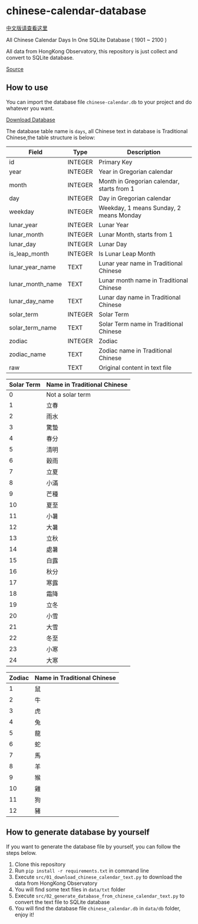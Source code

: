 # chinese-calendar-database

[中文版请查看这里](README_zh_CN.md)

All Chinese Calendar Days In One SQLite Database ( 1901 ~ 2100 )

All data from HongKong Observatory, this repository is just collect and convert to SQLite database.

[Source](https://www.hko.gov.hk/tc/gts/time/conversion1_text.htm)

## How to use

You can import the database file `chinese-calendar.db` to your project and do whatever you want.

[Download Database](https://github.com/CreeperSan/chinese-calendar-database/releases)

The database table name is `days`, all Chinese text in database is Traditional Chinese,the table structure is below:

| Field            | Type    | Description                                |
|------------------|---------|--------------------------------------------|
| id               | INTEGER | Primary Key                                |
| year             | INTEGER | Year in Gregorian calendar                 |
| month            | INTEGER | Month in Gregorian calendar, starts from 1 |
| day              | INTEGER | Day in Gregorian calendar                  |
| weekday          | INTEGER | Weekday, 1 means Sunday, 2 means Monday    |
| lunar_year       | INTEGER | Lunar Year                                 |
| lunar_month      | INTEGER | Lunar Month, starts from 1                 |
| lunar_day        | INTEGER | Lunar Day                                  |
| is_leap_month    | INTEGER | Is Lunar Leap Month                        |
| lunar_year_name  | TEXT    | Lunar year name in Traditional Chinese     |
| lunar_month_name | TEXT    | Lunar month name in Traditional Chinese    |
| lunar_day_name   | TEXT    | Lunar day name in Traditional Chinese      |
| solar_term       | INTEGER | Solar Term                                 |
| solar_term_name  | TEXT    | Solar Term name in Traditional Chinese     |
| zodiac           | INTEGER | Zodiac                                     |
| zodiac_name      | TEXT    | Zodiac name in Traditional Chinese         |
| raw              | TEXT    | Original content in text file              |


| Solar Term | Name in Traditional Chinese |
|------------|-----------------------------|
| 0          | Not a solar term            |
| 1          | 立春                          |
| 2          | 雨水                          |
| 3          | 驚蟄                          |
| 4          | 春分                          |
| 5          | 清明                          |
| 6          | 穀雨                          |
| 7          | 立夏                          |
| 8          | 小滿                          |
| 9          | 芒種                          |
| 10         | 夏至                          |
| 11         | 小暑                          |
| 12         | 大暑                          |
| 13         | 立秋                          |
| 14         | 處暑                          |
| 15         | 白露                          |
| 16         | 秋分                          |
| 17         | 寒露                          |
| 18         | 霜降                          |
| 19         | 立冬                          |
| 20         | 小雪                          |
| 21         | 大雪                          |
| 22         | 冬至                          |
| 23         | 小寒                          |
| 24         | 大寒                          |

| Zodiac | Name in Traditional Chinese |
|--------|-----------------------------|
| 1      | 鼠                           |
| 2      | 牛                           |
| 3      | 虎                           |
| 4      | 兔                           |
| 5      | 龍                           |
| 6      | 蛇                           |
| 7      | 馬                           |
| 8      | 羊                           |
| 9      | 猴                           |
| 10     | 雞                           |
| 11     | 狗                           |
| 12     | 豬                           |

## How to generate database by yourself

If you want to generate the database file by yourself, you can follow the steps below.

1. Clone this repository
2. Run `pip install -r requirements.txt` in command line
3. Execute `src/01_download_chinese_calendar_text.py` to download the data from HongKong Observatory
4. You will find some text files in `data/txt` folder
5. Execute `src/02_generate_database_from_chinese_calendar_text.py` to convert the text file to SQLite database
6. You will find the database file `chinese_calendar.db` in `data/db` folder, enjoy it!

